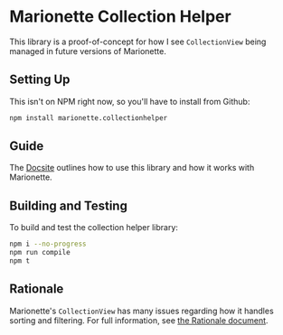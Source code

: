 # Marionette Collection Helper

This library is a proof-of-concept for how I see `CollectionView` being managed
in future versions of Marionette.

## Setting Up

This isn't on NPM right now, so you'll have to install from Github:

```bash
npm install marionette.collectionhelper
```

## Guide

The [Docsite][docs] outlines how to use this library and how it works with 
Marionette.

## Building and Testing

To build and test the collection helper library:

```bash
npm i --no-progress
npm run compile
npm t
```

## Rationale

Marionette's `CollectionView` has many issues regarding how it handles sorting
and filtering. For full information, see
[the Rationale document][rationale].

[docs]: http://scottwalton.codes/marionette.collectionhelper
[rationale]: http://scottwalton.codes/marionette.collectionhelper/rationale/